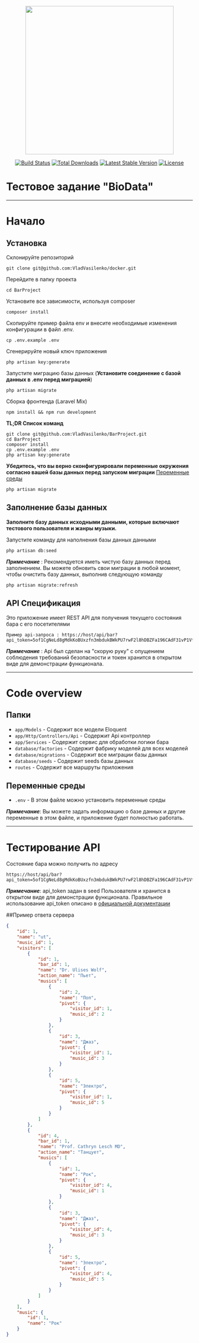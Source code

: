 <p align="center"><a href="https://laravel.com" target="_blank"><img src="https://raw.githubusercontent.com/laravel/art/master/logo-lockup/5%20SVG/2%20CMYK/1%20Full%20Color/laravel-logolockup-cmyk-red.svg" width="400"></a></p>

<p align="center">
<a href="https://travis-ci.org/laravel/framework"><img src="https://travis-ci.org/laravel/framework.svg" alt="Build Status"></a>
<a href="https://packagist.org/packages/laravel/framework"><img src="https://img.shields.io/packagist/dt/laravel/framework" alt="Total Downloads"></a>
<a href="https://packagist.org/packages/laravel/framework"><img src="https://img.shields.io/packagist/v/laravel/framework" alt="Latest Stable Version"></a>
<a href="https://packagist.org/packages/laravel/framework"><img src="https://img.shields.io/packagist/l/laravel/framework" alt="License"></a>
</p>

# Тестовое задание "BioData"

----------

# Начало


## Установка

Склонируйте репозиторий

    git clone git@github.com:VladVasilenko/docker.git

Перейдите в папку проекта

    cd BarProject

Установите все зависимости, используя composer

    composer install

Скопируйте пример файла env и внесите необходимые изменения конфигурации в файл .env.

    cp .env.example .env

Сгенерируйте новый ключ приложения

    php artisan key:generate

Запустите миграцию базы данных (**Установите соединение с базой данных в .env перед миграцией**)

    php artisan migrate

Сборка фронтенда (Laravel Mix)

    npm install && npm run development

**TL;DR Список команд**

    git clone git@github.com:VladVasilenko/BarProject.git
    cd BarProject
    composer install
    cp .env.example .env
    php artisan key:generate

**Убедитесь, что вы верно сконфигурировали переменные окружения согласно вашей базы данных перед запуском миграции** [Переменные среды](#переменные-среды)

    php artisan migrate

## Заполнение базы данных

**Заполните базу данных исходными данными, которые включают тестового пользователя и жанры музыки.**

Запустите команду для наполнения базы данных данными

    php artisan db:seed

***Примечание*** : Рекомендуется иметь чистую базу данных перед заполнением. Вы можете обновить свои миграции в любой момент, чтобы очистить базу данных, выполнив следующую команду

    php artisan migrate:refresh

## API Спецификация

Это приложение имеет REST API для получения текущего состояния бара с его посетителями

    Пример api-запроса : https://host/api/bar?api_token=5of1CgNeLd8gMdkKoBUxzfn3mbdukBWkPU7rwF2l8hDBZFa196CAdF31vP1VfzmkCwfZkZENjL42LAaU

***Примечание*** : Api был сделан на "скорую руку" с опущением соблюдения требований безопасности и токен хранится в открытом виде для демонстрации функционала.


----------

# Code overview

## Папки

- `app/Models` - Содержит все модели Eloquent
- `app/Http/Controllers/Api` - Содержит Api контроллер
- `app/Services` - Содержит сервис для обработки логики бара
- `database/factories` - Содержит фабрику моделей для всех моделей
- `database/migrations` - Содержит все миграции базы данных
- `database/seeds` - Содержит seeds базы данных
- `routes` - Содержит все маршруты приложения

## Переменные среды

- `.env` - В этом файле можно установить переменные среды

***Примечание***: Вы можете задать информацию о базе данных и другие переменные в этом файле, и приложение будет полностью работать.

----------

# Тестирование API

Состояние бара можно получить по адресу

    https://host/api/bar?api_token=5of1CgNeLd8gMdkKoBUxzfn3mbdukBWkPU7rwF2l8hDBZFa196CAdF31vP1VfzmkCwfZkZENjL42LAaU

***Примечание***: api_token задан в seed Пользователя и хранится в открытом виде для демонстрации функционала. Правильное использование api_token описано в [официальной документации](https://laravel.com/docs/6.x/api-authentication)

##Пример ответа сервера

```json
{
    "id": 1,
    "name": "ut",
    "music_id": 1,
    "visitors": [
        {
            "id": 1,
            "bar_id": 1,
            "name": "Dr. Ulises Wolf",
            "action_name": "Пьет",
            "musics": [
                {
                    "id": 2,
                    "name": "Поп",
                    "pivot": {
                        "visitor_id": 1,
                        "music_id": 2
                    }
                },
                {
                    "id": 3,
                    "name": "Джаз",
                    "pivot": {
                        "visitor_id": 1,
                        "music_id": 3
                    }
                },
                {
                    "id": 5,
                    "name": "Электро",
                    "pivot": {
                        "visitor_id": 1,
                        "music_id": 5
                    }
                }
            ]
        },
        {
            "id": 4,
            "bar_id": 1,
            "name": "Prof. Cathryn Lesch MD",
            "action_name": "Танцует",
            "musics": [
                {
                    "id": 1,
                    "name": "Рок",
                    "pivot": {
                        "visitor_id": 4,
                        "music_id": 1
                    }
                },
                {
                    "id": 3,
                    "name": "Джаз",
                    "pivot": {
                        "visitor_id": 4,
                        "music_id": 3
                    }
                },
                {
                    "id": 5,
                    "name": "Электро",
                    "pivot": {
                        "visitor_id": 4,
                        "music_id": 5
                    }
                }
            ]
        }
    ],
    "music": {
        "id": 1,
        "name": "Рок"
    }
}
```



